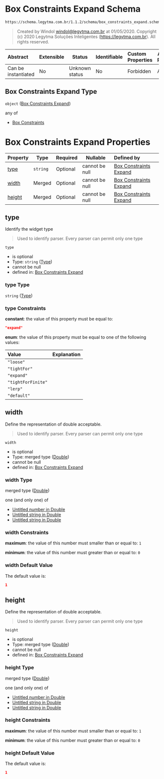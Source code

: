 # Box Constraints Expand Schema

```txt
https://schema.legytma.com.br/1.1.2/schema/box_constraints_expand.schema.json
```




> Created by Windol [windol@legytma.com.br](mailto:windol@legytma.com.br) at 01/05/2020.
> Copyright (c) 2020 Legytma Soluções Inteligentes (<https://legytma.com.br>). All rights reserved.
>

| Abstract            | Extensible | Status         | Identifiable | Custom Properties | Additional Properties | Access Restrictions | Defined In                                                                                                |
| :------------------ | ---------- | -------------- | ------------ | :---------------- | --------------------- | ------------------- | --------------------------------------------------------------------------------------------------------- |
| Can be instantiated | No         | Unknown status | No           | Forbidden         | Allowed               | none                | [box_constraints_expand.schema.json](../schema/box_constraints_expand.schema.json) |

## Box Constraints Expand Type

`object` ([Box Constraints Expand](box_constraints_expand.md))

any of

-   [Box Constraints](box_constraints_default-anyof-box-constraints.md)

# Box Constraints Expand Properties

| Property          | Type     | Required | Nullable       | Defined by                                                                                                                                                                |
| :---------------- | -------- | -------- | -------------- | :------------------------------------------------------------------------------------------------------------------------------------------------------------------------ |
| [type](#type)     | `string` | Optional | cannot be null | [Box Constraints Expand](box_constraints_expand-properties-type.md) |
| [width](#width)   | Merged   | Optional | cannot be null | [Box Constraints Expand](app_bar_theme-properties-double.md)                       |
| [height](#height) | Merged   | Optional | cannot be null | [Box Constraints Expand](app_bar_theme-properties-double.md)                      |

## type

Identify the widget type


> Used to identify parser. Every parser can permit only one type
>

`type`

-   is optional
-   Type: `string` ([Type](box_constraints_expand-properties-type.md))
-   cannot be null
-   defined in: [Box Constraints Expand](box_constraints_expand-properties-type.md)

### type Type

`string` ([Type](box_constraints_expand-properties-type.md))

### type Constraints

**constant**: the value of this property must be equal to:

```json
"expand"
```

**enum**: the value of this property must be equal to one of the following values:

| Value              | Explanation |
| :----------------- | ----------- |
| `"loose"`          |             |
| `"tightFor"`       |             |
| `"expand"`         |             |
| `"tightForFinite"` |             |
| `"lerp"`           |             |
| `"default"`        |             |

## width

Define the representation of double acceptable.


> Used to identify parser. Every parser can permit only one type
>

`width`

-   is optional
-   Type: merged type ([Double](app_bar_theme-properties-double.md))
-   cannot be null
-   defined in: [Box Constraints Expand](app_bar_theme-properties-double.md)

### width Type

merged type ([Double](app_bar_theme-properties-double.md))

one (and only one) of

-   [Untitled number in Double](double-oneof-0.md)
-   [Untitled string in Double](double-oneof-1.md)
-   [Untitled string in Double](double-oneof-2.md)

### width Constraints

**maximum**: the value of this number must smaller than or equal to: `1`

**minimum**: the value of this number must greater than or equal to: `0`

### width Default Value

The default value is:

```json
1
```

## height

Define the representation of double acceptable.


> Used to identify parser. Every parser can permit only one type
>

`height`

-   is optional
-   Type: merged type ([Double](app_bar_theme-properties-double.md))
-   cannot be null
-   defined in: [Box Constraints Expand](app_bar_theme-properties-double.md)

### height Type

merged type ([Double](app_bar_theme-properties-double.md))

one (and only one) of

-   [Untitled number in Double](double-oneof-0.md)
-   [Untitled string in Double](double-oneof-1.md)
-   [Untitled string in Double](double-oneof-2.md)

### height Constraints

**maximum**: the value of this number must smaller than or equal to: `1`

**minimum**: the value of this number must greater than or equal to: `0`

### height Default Value

The default value is:

```json
1
```

